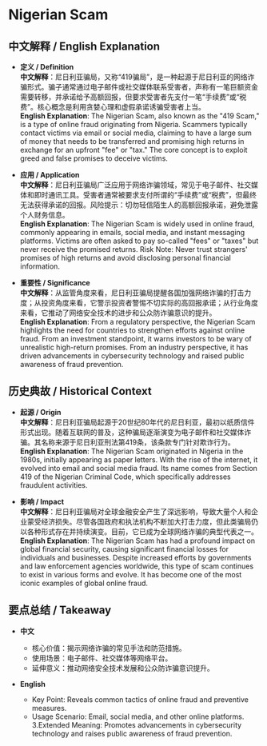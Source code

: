 # Nigerian Scam

## 中文解释 / English Explanation

* **定义 / Definition**  
  **中文解释**：尼日利亚骗局，又称“419骗局”，是一种起源于尼日利亚的网络诈骗形式。骗子通常通过电子邮件或社交媒体联系受害者，声称有一笔巨额资金需要转移，并承诺给予高额回报，但要求受害者先支付一笔“手续费”或“税费”。核心概念是利用贪婪心理和虚假承诺诱骗受害者上当。  
  **English Explanation**: The Nigerian Scam, also known as the "419 Scam," is a type of online fraud originating from Nigeria. Scammers typically contact victims via email or social media, claiming to have a large sum of money that needs to be transferred and promising high returns in exchange for an upfront "fee" or "tax." The core concept is to exploit greed and false promises to deceive victims.

* **应用 / Application**  
  **中文解释**：尼日利亚骗局广泛应用于网络诈骗领域，常见于电子邮件、社交媒体和即时通讯工具。受害者通常被要求支付所谓的“手续费”或“税费”，但最终无法获得承诺的回报。风险提示：切勿轻信陌生人的高额回报承诺，避免泄露个人财务信息。  
  **English Explanation**: The Nigerian Scam is widely used in online fraud, commonly appearing in emails, social media, and instant messaging platforms. Victims are often asked to pay so-called "fees" or "taxes" but never receive the promised returns. Risk Note: Never trust strangers' promises of high returns and avoid disclosing personal financial information.

* **重要性 / Significance**  
  **中文解释**：从监管角度来看，尼日利亚骗局提醒各国加强网络诈骗的打击力度；从投资角度来看，它警示投资者警惕不切实际的高回报承诺；从行业角度来看，它推动了网络安全技术的进步和公众防诈骗意识的提升。  
  **English Explanation**: From a regulatory perspective, the Nigerian Scam highlights the need for countries to strengthen efforts against online fraud. From an investment standpoint, it warns investors to be wary of unrealistic high-return promises. From an industry perspective, it has driven advancements in cybersecurity technology and raised public awareness of fraud prevention.

## 历史典故 / Historical Context

* **起源 / Origin**  
  **中文解释**：尼日利亚骗局起源于20世纪80年代的尼日利亚，最初以纸质信件形式出现。随着互联网的普及，这种骗局逐渐演变为电子邮件和社交媒体诈骗。其名称来源于尼日利亚刑法第419条，该条款专门针对欺诈行为。  
  **English Explanation**: The Nigerian Scam originated in Nigeria in the 1980s, initially appearing as paper letters. With the rise of the internet, it evolved into email and social media fraud. Its name comes from Section 419 of the Nigerian Criminal Code, which specifically addresses fraudulent activities.

* **影响 / Impact**  
  **中文解释**：尼日利亚骗局对全球金融安全产生了深远影响，导致大量个人和企业蒙受经济损失。尽管各国政府和执法机构不断加大打击力度，但此类骗局仍以各种形式存在并持续演变。目前，它已成为全球网络诈骗的典型代表之一。  
  **English Explanation**: The Nigerian Scam has had a profound impact on global financial security, causing significant financial losses for individuals and businesses. Despite increased efforts by governments and law enforcement agencies worldwide, this type of scam continues to exist in various forms and evolve. It has become one of the most iconic examples of global online fraud.

## 要点总结 / Takeaway

* **中文**  
  - 核心价值：揭示网络诈骗的常见手法和防范措施。
  - 使用场景：电子邮件、社交媒体等网络平台。
  - 延伸意义：推动网络安全技术发展和公众防诈骗意识提升。

* **English**  
  - Key Point: Reveals common tactics of online fraud and preventive measures.
  - Usage Scenario: Email, social media, and other online platforms.
  3.Extended Meaning: Promotes advancements in cybersecurity technology and raises public awareness of fraud prevention.